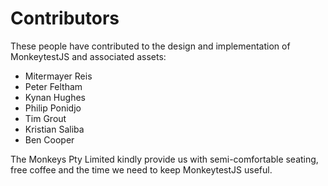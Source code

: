 Contributors
============

These people have contributed to the design and implementation of MonkeytestJS and associated assets:

  * Mitermayer Reis
  * Peter Feltham
  * Kynan Hughes
  * Philip Ponidjo
  * Tim Grout
  * Kristian Saliba
  * Ben Cooper

The Monkeys Pty Limited kindly provide us with semi-comfortable seating, free coffee and the time we need to keep MonkeytestJS useful.
